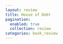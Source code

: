 ```yaml
---
layout: review
title: House of Debt
pagination:
  enabled: true
  collection: review
categories: book_review
---
```

